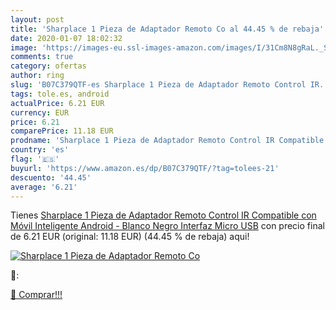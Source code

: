 ```yaml
---
layout: post
title: 'Sharplace 1 Pieza de Adaptador Remoto Co al 44.45 % de rebaja'
date: 2020-01-07 18:02:32
image: 'https://images-eu.ssl-images-amazon.com/images/I/31Cm8N8gRaL._SL200_.jpg'
comments: true
category: ofertas
author: ring
slug: 'B07C379QTF-es Sharplace 1 Pieza de Adaptador Remoto Control IR...'
tags: tole.es, android
actualPrice: 6.21 EUR
currency: EUR
price: 6.21
comparePrice: 11.18 EUR
prodname: 'Sharplace 1 Pieza de Adaptador Remoto Control IR Compatible con Móvil Inteligente Android - Blanco Negro Interfaz Micro USB'
country: 'es'
flag: '🇪🇸'
buyurl: 'https://www.amazon.es/dp/B07C379QTF/?tag=tolees-21'
descuento: '44.45'
average: '6.21'
---
```


Tienes [Sharplace 1 Pieza de Adaptador Remoto Control IR Compatible con Móvil Inteligente Android - Blanco Negro Interfaz Micro USB](https://www.amazon.es/dp/B07C379QTF/?tag=tolees-21) con precio final de  6.21 EUR (original: 11.18 EUR) (44.45 %  de rebaja) aqui!

[![Sharplace 1 Pieza de Adaptador Remoto Co](https://images-eu.ssl-images-amazon.com/images/I/31Cm8N8gRaL._SL200_.jpg)](https://www.amazon.es/dp/B07C379QTF/?tag=tolees-21)

🔎:


[🛒 Comprar!!!](https://www.amazon.es/dp/B07C379QTF/?tag=tolees-21)
